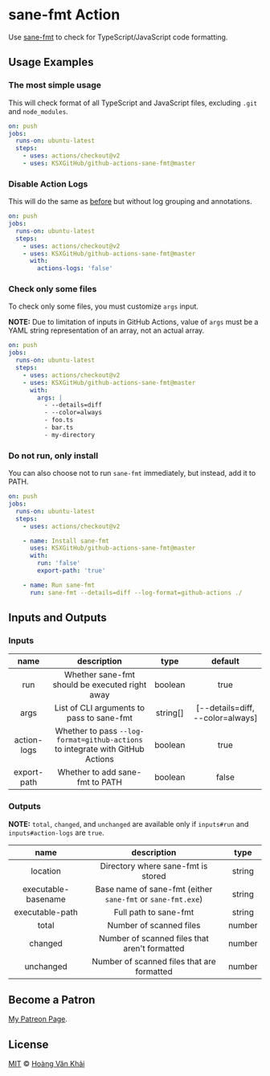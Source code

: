 # sane-fmt Action

Use [sane-fmt](https://github.com/KSXGitHub/sane-fmt) to check for TypeScript/JavaScript code formatting.

## Usage Examples

### The most simple usage

This will check format of all TypeScript and JavaScript files, excluding `.git` and `node_modules`.

```yaml
on: push
jobs:
  runs-on: ubuntu-latest
  steps:
    - uses: actions/checkout@v2
    - uses: KSXGitHub/github-actions-sane-fmt@master
```

### Disable Action Logs

This will do the same as [before](#the-most-simple-usage) but without log grouping and annotations.

```yaml
on: push
jobs:
  runs-on: ubuntu-latest
  steps:
    - uses: actions/checkout@v2
    - uses: KSXGitHub/github-actions-sane-fmt@master
      with:
        actions-logs: 'false'
```

### Check only some files

To check only some files, you must customize `args` input.

**NOTE:** Due to limitation of inputs in GitHub Actions, value of `args` must be a YAML string representation of an array, not an actual array.

```yaml
on: push
jobs:
  runs-on: ubuntu-latest
  steps:
    - uses: actions/checkout@v2
    - uses: KSXGitHub/github-actions-sane-fmt@master
      with:
        args: |
          - --details=diff
          - --color=always
          - foo.ts
          - bar.ts
          - my-directory
```

### Do not run, only install

You can also choose not to run `sane-fmt` immediately, but instead, add it to PATH.

```yaml
on: push
jobs:
  runs-on: ubuntu-latest
  steps:
    - uses: actions/checkout@v2

    - name: Install sane-fmt
      uses: KSXGitHub/github-actions-sane-fmt@master
      with:
        run: 'false'
        export-path: 'true'

    - name: Run sane-fmt
      run: sane-fmt --details=diff --log-format=github-actions ./
```

## Inputs and Outputs

### Inputs

|     name    |                                   description                                  |   type   |              default             |
|:-----------:|:------------------------------------------------------------------------------:|:--------:|:--------------------------------:|
| run         | Whether sane-fmt should be executed right away                                 | boolean  | true                             |
| args        | List of CLI arguments to pass to sane-fmt                                      | string[] | [--details=diff, --color=always] |
| action-logs | Whether to pass `--log-format=github-actions` to integrate with GitHub Actions | boolean  | true                             |
| export-path | Whether to add sane-fmt to PATH                                                | boolean  | false                            |

### Outputs

**NOTE:** `total`, `changed`, and `unchanged` are available only if `inputs#run` and `inputs#action-logs` are `true`.

|         name        |                         description                         |  type  |
|:-------------------:|:-----------------------------------------------------------:|:------:|
| location            | Directory where sane-fmt is stored                          | string |
| executable-basename | Base name of sane-fmt (either `sane-fmt` or `sane-fmt.exe`) | string |
| executable-path     | Full path to sane-fmt                                       | string |
| total               | Number of scanned files                                     | number |
| changed             | Number of scanned files that aren't formatted               | number |
| unchanged           | Number of scanned files that are formatted                  | number |

## Become a Patron

[My Patreon Page](https://patreon.com/khai96_).

## License

[MIT](https://git.io/Jf8hr) © [Hoàng Văn Khải](https://ksxgithub.github.io/)
